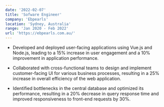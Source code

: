 ```yaml
---
date: '2022-02-07'
title: 'Sofware Engineer'
company: 'Ebpearls'
location: 'Sydney, Australia'
range: 'Jan 2020 - Feb 2022'
url: 'https://ebpearls.com.au/'
---
```


- Developed and deployed user-facing applications using Vue.js and Node.js, leading to a 15% increase in user engagement and a 10% improvement in application performance.

- Collaborated with cross-functional teams to design and implement customer-facing UI for various business processes, resulting in a 25% increase in overall efficiency of the web application.

- Identified bottlenecks in the central database and optimized its performance, resulting in a 20% decrease in query response time and improved responsiveness to front-end requests by 30%.
